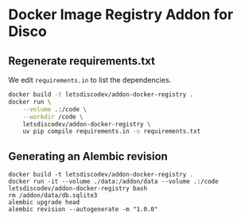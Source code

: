 # Docker Image Registry Addon for Disco

## Regenerate requirements.txt

We edit `requirements.in` to list the dependencies.
```bash
docker build -t letsdiscodev/addon-docker-registry .
docker run \
    --volume .:/code \
    --workdir /code \
    letsdiscodev/addon-docker-registry \
    uv pip compile requirements.in -o requirements.txt
```

## Generating an Alembic revision

```
docker build -t letsdiscodev/addon-docker-registry .
docker run -it --volume ./data:/addon/data --volume .:/code letsdiscodev/addon-docker-registry bash
rm /addon/data/db.sqlite3
alembic upgrade head
alembic revision --autogenerate -m "1.0.0"
```
